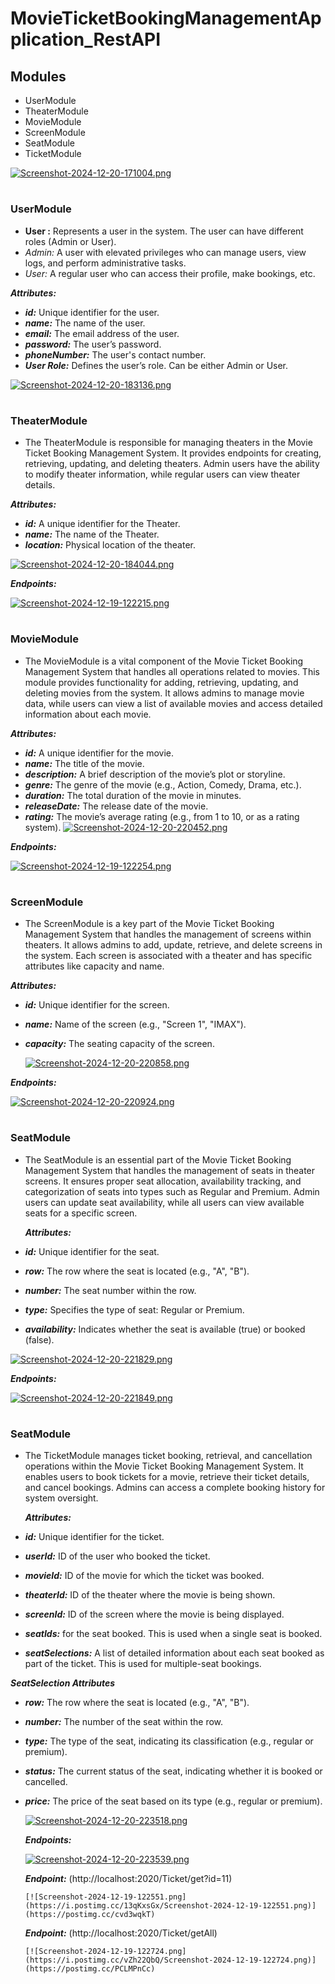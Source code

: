  # MovieTicketBookingManagementApplication_RestAPI

##  Modules
- UserModule
- TheaterModule
- MovieModule
- ScreenModule
- SeatModule
- TicketModule

[![Screenshot-2024-12-20-171004.png](https://i.postimg.cc/kGKnbJ2d/Screenshot-2024-12-20-171004.png)](https://postimg.cc/Lg4KdMky)
#  
 ### **UserModule**
 -  **User :** Represents a user in the system. The user can have different roles (Admin or User).
 -  *Admin:* A user with elevated privileges who can manage users, view logs, and perform administrative tasks.
 -  *User:* A regular user who can access their profile, make bookings, etc.

  ***Attributes:***

   - ***id:***  Unique identifier for the user.
   - ***name:*** The name of the user.
   - ***email:*** The email address of the user.
   - ***password:*** The user’s password.
   - ***phoneNumber:*** The user's contact number.
   - ***User Role:*** Defines the user’s role. Can be either Admin or User.
     
 [![Screenshot-2024-12-20-183136.png](https://i.postimg.cc/yNth2mFV/Screenshot-2024-12-20-183136.png)](https://postimg.cc/06GJwJW3)

   #
   ### **TheaterModule**
   - The TheaterModule is responsible for managing theaters in the Movie Ticket Booking Management System. It provides endpoints for creating, retrieving, updating, and deleting theaters. Admin users have the ability to modify theater information, while regular users can view theater details.

   ***Attributes:***
   - ***id:*** A unique identifier for the Theater.
   - ***name:*** The name of the Theater.
   - ***location:*** Physical location of the theater.

 [![Screenshot-2024-12-20-184044.png](https://i.postimg.cc/d39D8CvR/Screenshot-2024-12-20-184044.png)](https://postimg.cc/GTHcRH49)

 ***Endpoints:***

  [![Screenshot-2024-12-19-122215.png](https://i.postimg.cc/s2bs57mb/Screenshot-2024-12-19-122215.png)](https://postimg.cc/jW6pbWGh)
  

   #
   ### **MovieModule**
   - The MovieModule is a vital component of the Movie Ticket Booking Management System that handles all operations related to movies. This module provides functionality for adding, retrieving, updating, and deleting movies from the system. It allows admins to manage movie data, while users can view a list of available movies and access detailed information about each movie.
     
   ***Attributes:***

   - ***id:*** A unique identifier for the movie.
   - ***name:*** The title of the movie.
   - ***description:*** A brief description of the movie’s plot or storyline.
   - ***genre:*** The genre of the movie (e.g., Action, Comedy, Drama, etc.).
   - ***duration:*** The total duration of the movie in minutes.
   - ***releaseDate:*** The release date of the movie.
   - ***rating:*** The movie’s average rating (e.g., from 1 to 10, or as a rating system).
     [![Screenshot-2024-12-20-220452.png](https://i.postimg.cc/t4TTFWPz/Screenshot-2024-12-20-220452.png)](https://postimg.cc/D89nTWxW)
     
***Endpoints:***

   [![Screenshot-2024-12-19-122254.png](https://i.postimg.cc/qM8SkRRc/Screenshot-2024-12-19-122254.png)](https://postimg.cc/nCh02nqM)

   #
   ### **ScreenModule**
   - The ScreenModule is a key part of the Movie Ticket Booking Management System that handles the management of screens within theaters. It allows admins to add, update, retrieve, and delete screens in the system. Each screen is associated with a theater and has specific attributes like capacity and name.
     
   ***Attributes:***

   - ***id:*** Unique identifier for the screen.
   - ***name:*** Name of the screen (e.g., "Screen 1", "IMAX").
   - ***capacity:*** The seating capacity of the screen.
     
     [![Screenshot-2024-12-20-220858.png](https://i.postimg.cc/66MLKL9r/Screenshot-2024-12-20-220858.png)](https://postimg.cc/rzttC4Rs)
   
   ***Endpoints:***

   [![Screenshot-2024-12-20-220924.png](https://i.postimg.cc/wBWLz9z6/Screenshot-2024-12-20-220924.png)](https://postimg.cc/TyDpqMhS)

 #
   ### **SeatModule**
   - The SeatModule is an essential part of the Movie Ticket Booking Management System that handles the management of seats in theater screens. It ensures proper seat allocation, availability tracking, and categorization of seats into types such as Regular and Premium. Admin users can update seat availability, while all users can view available seats for a specific screen.

        ***Attributes:***

   - ***id:*** Unique identifier for the seat.
   - ***row:*** The row where the seat is located (e.g., "A", "B").
   - ***number:*** The seat number within the row.
   - ***type:*** Specifies the type of seat: Regular or Premium.
   - ***availability:*** Indicates whether the seat is available (true) or booked (false).
     
 [![Screenshot-2024-12-20-221829.png](https://i.postimg.cc/rwdWGB2s/Screenshot-2024-12-20-221829.png)](https://postimg.cc/nXJCpwzf)

   ***Endpoints:***

   [![Screenshot-2024-12-20-221849.png](https://i.postimg.cc/SRy1Jy5J/Screenshot-2024-12-20-221849.png)](https://postimg.cc/9RnYkjch)

   #
   ### **SeatModule**
   - The TicketModule manages ticket booking, retrieval, and cancellation operations within the Movie Ticket Booking Management System. It enables users to book tickets for a movie, retrieve their ticket details, and cancel bookings. Admins can access a complete booking history for system oversight.

        ***Attributes:***

   - ***id:*** Unique identifier for the ticket.
   - ***userId:*** ID of the user who booked the ticket.
   - ***movieId:*** ID of the movie for which the ticket was booked.
   - ***theaterId:*** ID of the theater where the movie is being shown.
   - ***screenId:*** ID of the screen where the movie is being displayed.
   - ***seatIds:*** for the seat booked. This is used when a single seat is booked.
   - ***seatSelections:*** A list of detailed information about each seat booked as part of the ticket. This is used for multiple-seat bookings.

   ***SeatSelection Attributes***
     
   - ***row:*** The row where the seat is located (e.g., "A", "B").
   - ***number:*** The number of the seat within the row.
   - ***type:*** The type of the seat, indicating its classification (e.g., regular or premium).
   - ***status:*** The current status of the seat, indicating whether it is booked or cancelled.
   - ***price:*** The price of the seat based on its type (e.g., regular or premium).

     [![Screenshot-2024-12-20-223518.png](https://i.postimg.cc/wTVck1TB/Screenshot-2024-12-20-223518.png)](https://postimg.cc/tYsxqC60)

       ***Endpoints:***
     
     [![Screenshot-2024-12-20-223539.png](https://i.postimg.cc/s2tNRMWr/Screenshot-2024-12-20-223539.png)](https://postimg.cc/1grHG5MC)

        ***Endpoint:*** (http://localhost:2020/Ticket/get?id=11)
         
         [![Screenshot-2024-12-19-122551.png](https://i.postimg.cc/13qKxsGx/Screenshot-2024-12-19-122551.png)](https://postimg.cc/cvd3wqkT)

        ***Endpoint:*** (http://localhost:2020/Ticket/getAll)
    
         [![Screenshot-2024-12-19-122724.png](https://i.postimg.cc/vZh22QbQ/Screenshot-2024-12-19-122724.png)](https://postimg.cc/PCLMPnCc)

